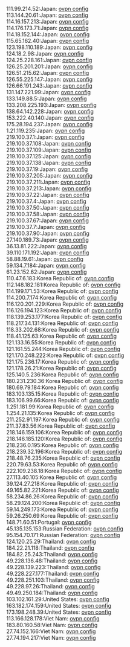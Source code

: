 111.99.214.52:Japan: [ovpn config](vpn/111_99_214_52.ovpn)  
113.144.20.61:Japan: [ovpn config](vpn/113_144_20_61.ovpn)  
114.16.157.213:Japan: [ovpn config](vpn/114_16_157_213.ovpn)  
114.176.173.71:Japan: [ovpn config](vpn/114_176_173_71.ovpn)  
114.18.152.144:Japan: [ovpn config](vpn/114_18_152_144.ovpn)  
115.65.162.40:Japan: [ovpn config](vpn/115_65_162_40.ovpn)  
123.198.110.189:Japan: [ovpn config](vpn/123_198_110_189.ovpn)  
124.18.2.98:Japan: [ovpn config](vpn/124_18_2_98.ovpn)  
124.25.228.161:Japan: [ovpn config](vpn/124_25_228_161.ovpn)  
126.25.201.201:Japan: [ovpn config](vpn/126_25_201_201.ovpn)  
126.51.215.62:Japan: [ovpn config](vpn/126_51_215_62.ovpn)  
126.55.225.147:Japan: [ovpn config](vpn/126_55_225_147.ovpn)  
126.66.191.243:Japan: [ovpn config](vpn/126_66_191_243.ovpn)  
131.147.221.99:Japan: [ovpn config](vpn/131_147_221_99.ovpn)  
133.149.88.5:Japan: [ovpn config](vpn/133_149_88_5.ovpn)  
133.208.225.193:Japan: [ovpn config](vpn/133_208_225_193.ovpn)  
138.64.142.228:Japan: [ovpn config](vpn/138_64_142_228.ovpn)  
153.222.40.140:Japan: [ovpn config](vpn/153_222_40_140.ovpn)  
175.28.194.237:Japan: [ovpn config](vpn/175_28_194_237.ovpn)  
1.21.119.235:Japan: [ovpn config](vpn/1_21_119_235.ovpn)  
219.100.37.1:Japan: [ovpn config](vpn/219_100_37_1.ovpn)  
219.100.37.108:Japan: [ovpn config](vpn/219_100_37_108.ovpn)  
219.100.37.109:Japan: [ovpn config](vpn/219_100_37_109.ovpn)  
219.100.37.125:Japan: [ovpn config](vpn/219_100_37_125.ovpn)  
219.100.37.138:Japan: [ovpn config](vpn/219_100_37_138.ovpn)  
219.100.37.19:Japan: [ovpn config](vpn/219_100_37_19.ovpn)  
219.100.37.205:Japan: [ovpn config](vpn/219_100_37_205.ovpn)  
219.100.37.211:Japan: [ovpn config](vpn/219_100_37_211.ovpn)  
219.100.37.213:Japan: [ovpn config](vpn/219_100_37_213.ovpn)  
219.100.37.22:Japan: [ovpn config](vpn/219_100_37_22.ovpn)  
219.100.37.4:Japan: [ovpn config](vpn/219_100_37_4.ovpn)  
219.100.37.50:Japan: [ovpn config](vpn/219_100_37_50.ovpn)  
219.100.37.58:Japan: [ovpn config](vpn/219_100_37_58.ovpn)  
219.100.37.67:Japan: [ovpn config](vpn/219_100_37_67.ovpn)  
219.100.37.7:Japan: [ovpn config](vpn/219_100_37_7.ovpn)  
219.100.37.90:Japan: [ovpn config](vpn/219_100_37_90.ovpn)  
27.140.189.73:Japan: [ovpn config](vpn/27_140_189_73.ovpn)  
36.13.81.222:Japan: [ovpn config](vpn/36_13_81_222.ovpn)  
39.110.171.192:Japan: [ovpn config](vpn/39_110_171_192.ovpn)  
58.88.19.61:Japan: [ovpn config](vpn/58_88_19_61.ovpn)  
59.134.7.184:Japan: [ovpn config](vpn/59_134_7_184.ovpn)  
61.23.152.62:Japan: [ovpn config](vpn/61_23_152_62.ovpn)  
110.47.6.183:Korea Republic of: [ovpn config](vpn/110_47_6_183.ovpn)  
112.148.182.181:Korea Republic of: [ovpn config](vpn/112_148_182_181.ovpn)  
114.199.171.53:Korea Republic of: [ovpn config](vpn/114_199_171_53.ovpn)  
114.200.7.174:Korea Republic of: [ovpn config](vpn/114_200_7_174.ovpn)  
116.120.201.229:Korea Republic of: [ovpn config](vpn/116_120_201_229.ovpn)  
116.126.194.123:Korea Republic of: [ovpn config](vpn/116_126_194_123.ovpn)  
118.139.253.177:Korea Republic of: [ovpn config](vpn/118_139_253_177.ovpn)  
118.217.34.131:Korea Republic of: [ovpn config](vpn/118_217_34_131.ovpn)  
118.33.202.68:Korea Republic of: [ovpn config](vpn/118_33_202_68.ovpn)  
118.41.125.63:Korea Republic of: [ovpn config](vpn/118_41_125_63.ovpn)  
121.133.16.55:Korea Republic of: [ovpn config](vpn/121_133_16_55.ovpn)  
121.161.55.244:Korea Republic of: [ovpn config](vpn/121_161_55_244.ovpn)  
121.170.248.222:Korea Republic of: [ovpn config](vpn/121_170_248_222.ovpn)  
121.175.236.17:Korea Republic of: [ovpn config](vpn/121_175_236_17.ovpn)  
121.178.26.21:Korea Republic of: [ovpn config](vpn/121_178_26_21.ovpn)  
125.140.5.236:Korea Republic of: [ovpn config](vpn/125_140_5_236.ovpn)  
180.231.230.36:Korea Republic of: [ovpn config](vpn/180_231_230_36.ovpn)  
180.69.79.184:Korea Republic of: [ovpn config](vpn/180_69_79_184.ovpn)  
183.103.135.15:Korea Republic of: [ovpn config](vpn/183_103_135_15.ovpn)  
183.106.99.66:Korea Republic of: [ovpn config](vpn/183_106_99_66.ovpn)  
1.251.181.99:Korea Republic of: [ovpn config](vpn/1_251_181_99.ovpn)  
1.254.21.135:Korea Republic of: [ovpn config](vpn/1_254_21_135.ovpn)  
211.252.91.197:Korea Republic of: [ovpn config](vpn/211_252_91_197.ovpn)  
211.37.83.56:Korea Republic of: [ovpn config](vpn/211_37_83_56.ovpn)  
218.146.159.106:Korea Republic of: [ovpn config](vpn/218_146_159_106.ovpn)  
218.146.185.120:Korea Republic of: [ovpn config](vpn/218_146_185_120.ovpn)  
218.236.0.195:Korea Republic of: [ovpn config](vpn/218_236_0_195.ovpn)  
218.239.32.196:Korea Republic of: [ovpn config](vpn/218_239_32_196.ovpn)  
218.48.76.235:Korea Republic of: [ovpn config](vpn/218_48_76_235.ovpn)  
220.79.63.53:Korea Republic of: [ovpn config](vpn/220_79_63_53.ovpn)  
222.109.238.18:Korea Republic of: [ovpn config](vpn/222_109_238_18.ovpn)  
27.113.40.105:Korea Republic of: [ovpn config](vpn/27_113_40_105.ovpn)  
39.124.27.218:Korea Republic of: [ovpn config](vpn/39_124_27_218.ovpn)  
49.165.82.221:Korea Republic of: [ovpn config](vpn/49_165_82_221.ovpn)  
58.234.86.26:Korea Republic of: [ovpn config](vpn/58_234_86_26.ovpn)  
58.29.124.200:Korea Republic of: [ovpn config](vpn/58_29_124_200.ovpn)  
59.14.249.173:Korea Republic of: [ovpn config](vpn/59_14_249_173.ovpn)  
59.26.250.69:Korea Republic of: [ovpn config](vpn/59_26_250_69.ovpn)  
148.71.60.51:Portugal: [ovpn config](vpn/148_71_60_51.ovpn)  
45.135.135.153:Russian Federation: [ovpn config](vpn/45_135_135_153.ovpn)  
95.154.70.171:Russian Federation: [ovpn config](vpn/95_154_70_171.ovpn)  
124.120.25.29:Thailand: [ovpn config](vpn/124_120_25_29.ovpn)  
184.22.21.118:Thailand: [ovpn config](vpn/184_22_21_118.ovpn)  
184.82.25.243:Thailand: [ovpn config](vpn/184_82_25_243.ovpn)  
49.228.136.48:Thailand: [ovpn config](vpn/49_228_136_48.ovpn)  
49.228.139.223:Thailand: [ovpn config](vpn/49_228_139_223.ovpn)  
49.228.227.177:Thailand: [ovpn config](vpn/49_228_227_177.ovpn)  
49.228.251.103:Thailand: [ovpn config](vpn/49_228_251_103.ovpn)  
49.228.97.26:Thailand: [ovpn config](vpn/49_228_97_26.ovpn)  
49.49.250.184:Thailand: [ovpn config](vpn/49_49_250_184.ovpn)  
103.102.161.29:United States: [ovpn config](vpn/103_102_161_29.ovpn)  
163.182.174.159:United States: [ovpn config](vpn/163_182_174_159.ovpn)  
173.198.248.39:United States: [ovpn config](vpn/173_198_248_39.ovpn)  
113.166.128.178:Viet Nam: [ovpn config](vpn/113_166_128_178.ovpn)  
183.80.160.58:Viet Nam: [ovpn config](vpn/183_80_160_58.ovpn)  
27.74.152.166:Viet Nam: [ovpn config](vpn/27_74_152_166.ovpn)  
27.74.194.217:Viet Nam: [ovpn config](vpn/27_74_194_217.ovpn)  
